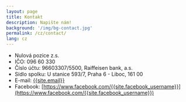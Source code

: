 ```yaml
---
layout: page
title: Kontakt
description: Napište nám!
background: '/img/bg-contact.jpg'
permalink: /cz/contact/
lang: cz
---
```


- Nulová pozice z.s.
- IČO: 096 60 330
- Číslo účtu: 96603307/5500, Raiffeisen bank, a.s.
- Sídlo spolku: U stanice 593/7, Praha 6 - Liboc, 161 00
- E-mail: [{{site.email}}](mailto:{{site.email}})
- Facebook: [https://www.facebook.com/{{site.facebook_username}}](https://www.facebook.com/{{site.facebook_username}})
